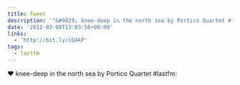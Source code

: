 ```yaml
---
title: Tweet
description: '"&#9829; knee-deep in the north sea by Portico Quartet #lastfm: "'
date: '2012-03-08T13:03:56+00:00'
links:
  - 'http://bit.ly/iQ4kP'
tags:
  - lastfm
---
```

&#9829; knee-deep in the north sea by Portico Quartet #lastfm: 
